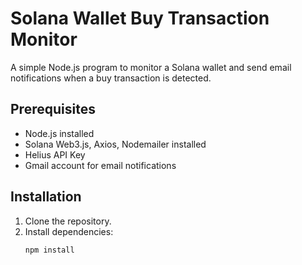 # Solana Wallet Buy Transaction Monitor

A simple Node.js program to monitor a Solana wallet and send email notifications when a buy transaction is detected.

## Prerequisites

- Node.js installed
- Solana Web3.js, Axios, Nodemailer installed
- Helius API Key
- Gmail account for email notifications

## Installation

1. Clone the repository.
2. Install dependencies:
   ```bash
   npm install